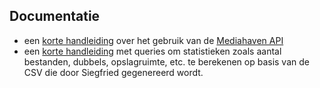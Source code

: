 ## Documentatie

* een [korte handleiding](mediahaven.md) over het gebruik van de [Mediahaven API](https://integration.mediahaven.com/mediahaven-rest-api/)
* een [korte handleiding](statistieken.md) met queries om statistieken zoals aantal bestanden, dubbels, opslagruimte, etc. te berekenen op basis van de CSV die door Siegfried gegenereerd wordt.

